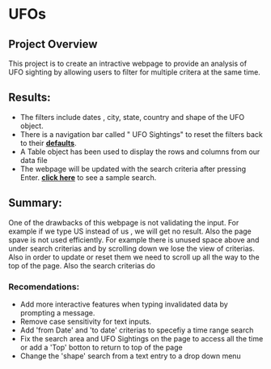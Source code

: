 # UFOs

## Project Overview

This project is to create an intractive webpage to provide an analysis of UFO sighting by allowing users to filter for multiple critera at the same time.


## Results:

- The filters include dates , city, state, country and shape of the UFO object.  
- There is a navigation bar called " UFO Sightings" to reset the filters back to their **[defaults](images/defaults.png)**.
- A Table object has been used to display the rows and columns from our data file
- The webpage will be updated with the search criteria after pressing Enter. **[click here](images/sample_output.png)** to see a sample search.


## Summary:

One of the drawbacks of this webpage is not validating the input. For example if we type US instead of us , we will get no result. Also the page spave is not used efficiently. For example there is unused space above and under search criterias and by scrolling down we lose the view of criterias. Also in order to update or reset them we need to scroll up all the way to the top of the page. Also the search criterias do


### Recomendations:

- Add more interactive features when typing invalidated data by prompting a message. 
- Remove case sensitivity for text inputs. 
- Add 'from Date' and 'to date' criterias to specefiy a time range search
- Fix the search area and UFO Sightings on the page to access all the time or add a 'Top' botton to return to top of the page
- Change the 'shape' search from a text entry to a drop down menu

